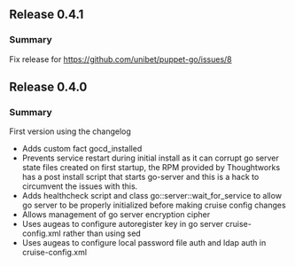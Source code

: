 ## Release 0.4.1
### Summary

Fix release for https://github.com/unibet/puppet-go/issues/8

## Release 0.4.0
### Summary

First version using the changelog

- Adds custom fact gocd_installed
- Prevents service restart during initial install as it can corrupt go server state files created on first startup, the RPM provided by Thoughtworks has a post install script that starts go-server and this is a hack to circumvent the issues with this.
- Adds healthcheck script and class go::server::wait_for_service to allow go server to be properly initialized before making cruise config changes
- Allows management of go server encryption cipher
- Uses augeas to configure autoregister key in go server cruise-config.xml rather than using sed
- Uses augeas to configure local password file auth and ldap auth in cruise-config.xml
